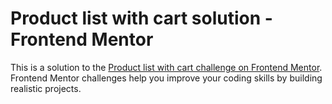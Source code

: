 # Product list with cart solution - Frontend Mentor

This is a solution to the [Product list with cart challenge on Frontend Mentor](https://www.frontendmentor.io/challenges/product-list-with-cart-5MmqLVAp_d). Frontend Mentor challenges help you improve your coding skills by building realistic projects.

<!--

- Red: hsl(14, 86%, 42%)
- Green: hsl(159, 69%, 38%)
- Rose 50: hsl(20, 50%, 98%)
- Rose 100: hsl(13, 31%, 94%)
- Rose 300: hsl(14, 25%, 72%)
- Rose 400: hsl(7, 20%, 60%)
- Rose 500: hsl(12, 20%, 44%)
- Rose 900: hsl(14, 65%, 9%)

- Font size (product names): 16px

- Family: [Red Hat Text](https://fonts.google.com/specimen/Red+Hat+Text)
- Weights: 400, 600, 700

-->
